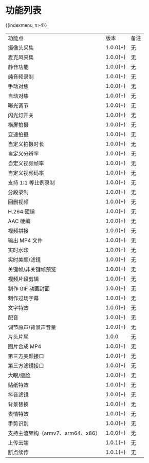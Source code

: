 # 功能列表

{{indexmenu_n>4}}

|                         |          |    |
| ----------------------- | -------- | -- |
| 功能点                     | 版本       | 备注 |
| 摄像头采集                   | 1.0.0(+) | 无  |
| 麦克风采集                   | 1.0.0(+) | 无  |
| 静音功能                    | 1.0.0(+) | 无  |
| 纯音频录制                   | 1.0.0(+) | 无  |
| 手动对焦                    | 1.0.0(+) | 无  |
| 自动对焦                    | 1.0.0(+) | 无  |
| 曝光调节                    | 1.0.0(+) | 无  |
| 闪光灯开关                   | 1.0.0(+) | 无  |
| 横屏拍摄                    | 1.0.0(+) | 无  |
| 变速拍摄                    | 1.0.0(+) | 无  |
| 自定义拍摄时长                 | 1.0.0(+) | 无  |
| 自定义分辨率                  | 1.0.0(+) | 无  |
| 自定义视频帧率                 | 1.0.0(+) | 无  |
| 自定义视频码率                 | 1.0.0(+) | 无  |
| 支持 1:1 等比例录制            | 1.0.0(+) | 无  |
| 分段录制                    | 1.0.0(+) | 无  |
| 回删视频                    | 1.0.0(+) | 无  |
| H.264 硬编                | 1.0.0(+) | 无  |
| AAC 硬编                  | 1.0.0(+) | 无  |
| 视频拼接                    | 1.0.0(+) | 无  |
| 输出 MP4 文件               | 1.0.0(+) | 无  |
| 实时水印                    | 1.0.0(+) | 无  |
| 实时美颜/滤镜                 | 1.0.0(+) | 无  |
| 关键帧/非关键帧预览              | 1.0.0(+) | 无  |
| 视频片段剪辑                  | 1.0.0(+) | 无  |
| 制作 GIF 动画封面             | 1.0.0(+) | 无  |
| 制作过场字幕                  | 1.0.0(+) | 无  |
| 文字特效                    | 1.0.0(+) | 无  |
| 配音                      | 1.0.0(+) | 无  |
| 调节原声/背景声音量              | 1.0.0(+) | 无  |
| 片头片尾                    | 1.0.0    | 无  |
| 图片合成 MP4                | 1.0.0(+) | 无  |
| 第三方美颜接口                 | 1.0.0(+) | 无  |
| 第三方滤镜接口                 | 1.0.0(+) | 无  |
| 大眼/瘦脸                   | 1.0.0(+) | 无  |
| 贴纸特效                    | 1.0.0(+) | 无  |
| 抖音滤镜                    | 1.0.0(+) | 无  |
| 背景替换                    | 1.0.0(+) | 无  |
| 表情特效                    | 1.0.0(+) | 无  |
| 手势识别                    | 1.0.0(+) | 无  |
| 支持主流架构（armv7、arm64、x86） | 1.0.0(+) | 无  |
| 上传云端                    | 1.0.1(+) | 无  |
| 断点续传                    | 1.0.1(+) | 无  |
